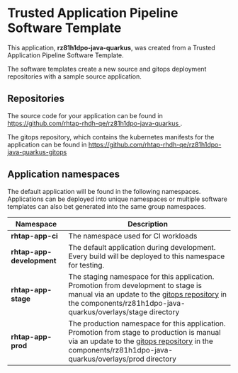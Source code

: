 # Trusted Application Pipeline Software Template

This application, **rz81h1dpo-java-quarkus**, was created from a Trusted Application Pipeline Software Template.

The software templates create a new source and gitops deployment repositories with a sample source application. 

## Repositories

The source code for your application can be found in [https://github.com/rhtap-rhdh-qe/rz81h1dpo-java-quarkus ](https://github.com/rhtap-rhdh-qe/rz81h1dpo-java-quarkus ).
 
The gitops repository, which contains the kubernetes manifests for the application can be found in 
[https://github.com/rhtap-rhdh-qe/rz81h1dpo-java-quarkus-gitops ](https://github.com/rhtap-rhdh-qe/rz81h1dpo-java-quarkus-gitops ) 

## Application namespaces 

The default application will be found in the following namespaces. Applications can be deployed into unique namespaces or multiple software templates can also bet generated into the same group namespaces.  

|  Namespace   |  Description   |  
| -------- | -------- |
| **rhtap-app-ci** | The namespace used for CI workloads |
| **rhtap-app-development** | The default application during development. Every build will be deployed to this namespace for testing. |
| **rhtap-app-stage** | The staging namespace for this application. Promotion from development to stage is manual via an update to the [gitops repository](https://github.com/rhtap-rhdh-qe/rz81h1dpo-java-quarkus-gitops ) in the components/rz81h1dpo-java-quarkus/overlays/stage directory |
| **rhtap-app-prod** | The production namespace for this application. Promotion from stage to production is manual via an update to the [gitops repository](https://github.com/rhtap-rhdh-qe/rz81h1dpo-java-quarkus-gitops ) in the components/rz81h1dpo-java-quarkus/overlays/prod directory |